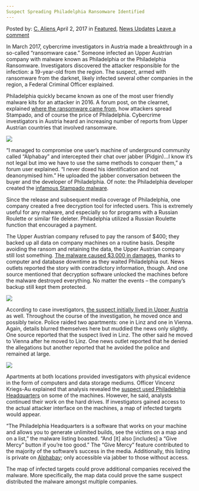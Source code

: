 ```yaml
---
Suspect Spreading Philadelphia Ransomware Identified
---
```

<article class="post-listing post-18976 post type-post status-publish format-standard has-post-thumbnail hentry category-deepdot-news category-news-updates tag-identified tag-philadelphia tag-ransomware tag-spreading tag-suspect">
    <div class="post-inner">
    <p class="post-meta">
    <span>Posted by: <a href="https://www.deepdotweb.com/author/caliens/" title="">C. Aliens </a></span>
    <span>April 2, 2017</span>
    <span>in <a href="https://www.deepdotweb.com/category/deepdot-news/" rel="category tag">Featured</a>, <a href="https://www.deepdotweb.com/category/news-updates/" rel="category tag">News Updates</a></span>
    <span><a href="https://www.deepdotweb.com/2017/04/02/suspect-spreading-philadelphia-ransomware-identified/#respond">Leave a comment</a></span>
    </p>
    <div class="clear"></div>
    <div class="entry">
    <p>In March 2017, cybercrime investigators in Austria made a breakthrough in a so-called “ransomware case.” Someone infected an Upper Austrian company with malware known as Philadelphia or the Philadelphia Ransomware. Investigators discovered the attacker responsible for the infection: a 19-year-old from the region. The suspect, armed with ransomware from the darknet, likely infected several other companies in the region, a Federal Criminal Officer explained.</p>
    <p>Philadelphia quickly became known as one of the most user friendly malware kits for an attacker in 2016. A forum post, on the clearnet, explained <a href="https://www.bleepingcomputer.com/forums/t/626035/philapdelphia-new-ransomware-from-developer-of-stampado/">where the ransomware came from</a>, how attackers spread Stampado, and of course the price of Philadelphia. Cybercrime investigators in Austria heard an increasing number of reports from Upper Austrian countries that involved ransomware.</p>
    <p><img class="wp-image-18977 aligncenter" src="https://www.deepdotweb.com/wp-content/uploads/2017/03/word-image-28.jpeg" srcset="https://www.deepdotweb.com/wp-content/uploads/2017/03/word-image-28.jpeg 853w, https://www.deepdotweb.com/wp-content/uploads/2017/03/word-image-28-300x204.jpeg 300w" sizes="(max-width: 853px) 100vw, 853px" /></p>
    <p>“I managed to compromise one user&#8217;s machine of underground community called &#8220;Alphabay&#8221; and intercepted their chat over jabber (Pidgin)&#8230;I know it&#8217;s not legal but imo we have to use the same methods to conquer them,” a forum user explained. “I never doxed his identification and not deanonymised him.” He uploaded the jabber conversation between the buyer and the developer of Philadelphia. Of note: the Philadelphia developer created the <a href="https://www.deepdotweb.com/2016/07/22/fud-ransomware-selling-on-darknet-markets-for-39/">infamous Stampado malware</a>.</p>
    <p>Since the release and subsequent media coverage of Philadelphia, one company created a free decryption tool for infected users. This is extremely useful for any malware, and especially so for programs with a Russian Roulette or similar file deleter. Philadelphia utilized a Russian Roulette function that encouraged a payment.</p>
    <p>The Upper Austrian company refused to pay the ransom of $400; they backed up all data on company machines on a routine basis. Despite avoiding the ransom and retaining the data, the Upper Austrian company still lost something. <a href="http://diepresse.com/home/techscience/internet/5184844/19Jaehriger-soll-Firma-mit-Ransomware-erpresst-haben?from=rss">The malware caused $3,000 in damages</a>, thanks to computer and database downtime as they waited Philadelphia out. News outlets reported the story with contradictory information, though. And one source mentioned that decryption software unlocked the machines before the malware destroyed everything. No matter the events – the company&#8217;s backup still kept them protected.</p>
    <p><img class="wp-image-18978 aligncenter" src="https://www.deepdotweb.com/wp-content/uploads/2017/03/word-image-71.png" srcset="https://www.deepdotweb.com/wp-content/uploads/2017/03/word-image-71.png 711w, https://www.deepdotweb.com/wp-content/uploads/2017/03/word-image-71-300x160.png 300w" sizes="(max-width: 711px) 100vw, 711px" /></p>
    <p>According to case investigators, <a href="http://www.nachrichten.at/oberoesterreich/19-jaehriger-Linzer-erpresste-Firma-mit-Schadsoftware;art4,2513352">the suspect initially lived in Upper Austria</a> as well. Throughout the course of the investigation, he moved once and possibly twice. Police raided two apartments: one in Linz and one in Vienna. Again, details blurred themselves here but muddied the news only slightly. One source reported that the suspect lived in Linz. The other said he moved to Vienna after he moved to Linz. One news outlet reported that he denied the allegations but another reported that he avoided the police and remained at large.</p>
    <p><img class="wp-image-18979 aligncenter" src="https://www.deepdotweb.com/wp-content/uploads/2017/03/word-image-72.png" srcset="https://www.deepdotweb.com/wp-content/uploads/2017/03/word-image-72.png 1125w, https://www.deepdotweb.com/wp-content/uploads/2017/03/word-image-72-300x169.png 300w, https://www.deepdotweb.com/wp-content/uploads/2017/03/word-image-72-1024x576.png 1024w" sizes="(max-width: 1125px) 100vw, 1125px" /></p>
    <p>Apartments at both locations provided investigators with physical evidence in the form of computers and data storage mediums. Officer Vincenz Kriegs-Au explained that analysis revealed the <a href="https://www.deepdotweb.com/tag/cyber/">suspect used Philadelphia Headquarters</a> on some of the machines. However, he said, analysts continued their work on the hard drives. If investigators gained access to the actual attacker interface on the machines, a map of infected targets would appear.</p>
    <p>“The Philadelphia Headquarters is a software that works on your machine and allows you to generate unlimited builds, see the victims on a map and on a list,” the malware listing boasted. “And [it] also [includes] a &#8220;Give Mercy&#8221; button if you&#8217;re too good.” The “Give Mercy” feature contributed to the majority of the software&#8217;s success in the media. Additionally, this listing is private on <a href="http://www.deepdotweb.com/marketplace-directory/listing/alphabay/">Alphabay</a>; only accessible via jabber to those without access.</p>
    <p>The map of infected targets could prove additional companies received the malware. More specifically, the map data could prove the same suspect distributed the malware amongst multiple companies.</p>
    </div>
    <span style="display:none"><a href="https://www.deepdotweb.com/tag/identified/" rel="tag">identified</a> <a href="https://www.deepdotweb.com/tag/philadelphia/" rel="tag">philadelphia</a> <a href="https://www.deepdotweb.com/tag/ransomware/" rel="tag">ransomware</a> <a href="https://www.deepdotweb.com/tag/spreading/" rel="tag">spreading</a> <a href="https://www.deepdotweb.com/tag/suspect/" rel="tag">suspect</a></span> <span style="display:none" class="updated">2017-04-02</span>
    <div style="display:none" class="vcard author" itemprop="author" itemscope itemtype="http://schema.org/Person"><strong class="fn" itemprop="name"><a href="https://www.deepdotweb.com/author/caliens/" title="Posts by C. Aliens" rel="author">C. Aliens</a></strong></div>
    </div>
</article>

